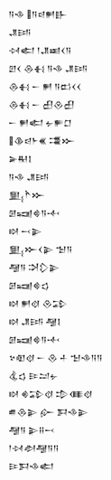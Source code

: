 <div class='block'>
<div class='line'>𒀀𒈾 𒀀𒁀𒂍𒃲</div>
<div class='line'>𒂗𒅀</div>
<div class='line'>𒀴𒅗 𒁹𒂗𒀜𒌋𒀀</div>
<div class='line'>𒇻𒌋 𒁲𒈬 𒀀𒈾 𒂗𒅀</div>
<div class='line'>𒁲𒈬 𒀸 𒂍 𒀀𒆗𒌋𒌋</div>
<div class='line'>𒁲𒈬 𒀸 𒌷𒊮𒌷</div>
<div class='line'>𒀸 𒂍𒅗 𒉡𒊓𒆸</div>
<div class='line'>𒆠𒁀𒈨𒌍 𒃮𒁍</div>
<div class='line'>𒅕𒊑𒋙</div>
<div class='line'>𒀀𒈾 𒂗𒅀</div>
<div class='line'>𒅅𒋻𒁍</div>
<div class='line'>𒌆𒍢𒄵𒀀𒋾</div>
<div class='line'>𒊭 𒁁𒉌</div>
<div class='line'>𒅅𒁍𒌋𒉌 𒈠𒀀</div>
<div class='line'>𒆷𒀀 𒋫𒁷𒉌</div>
<div class='line'>𒌆𒍢𒄵𒌓</div>
<div class='line'>𒊭 𒂍𒋼 𒊮𒁉</div>
<div class='line'>𒊭 𒂗𒅀 𒆷𒋙</div>
<div class='line'>𒌆𒍢𒄵𒀀𒋾</div>
<div class='line'>𒆳𒊏𒋼 𒀸 𒊮 𒈦 𒈠𒈾𒀀𒀀</div>
<div class='line'>𒆬𒌓 𒄿𒁺𒉡</div>
<div class='line'>𒊭 𒄯𒁉𒋼 𒄠𒈪𒋼</div>
<div class='line'>𒌑𒁲𒉌 𒅎 𒁕𒈾𒉌</div>
<div class='line'>𒆷𒀀 𒉌𒍝𒁁</div>
<div class='line'>𒁹𒀴𒀠𒆷𒀀𒀀</div>
<div class='line'>𒄿𒁕𒈾𒅗</div>
</div>